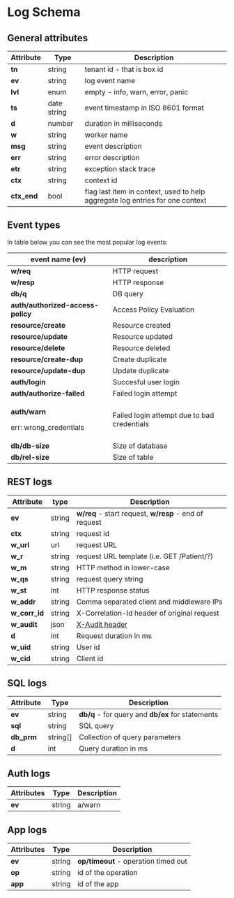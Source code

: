 # Log Schema

## General attributes

| Attribute    | Type        | Description                                                                   |
| ------------ | ----------- | ----------------------------------------------------------------------------- |
| **tn**       | string      | tenant id - that is box id                                                    |
| **ev**       | string      | log event name                                                                |
| **lvl**      | enum        | empty - info, warn, error, panic                                              |
| **ts**       | date string | event timestamp in ISO 8601 format                                            |
| **d**        | number      | duration in milliseconds                                                      |
| **w**        | string      | worker name                                                                   |
| **msg**      | string      | event description                                                             |
| **err**      | string      | error description                                                             |
| **etr**      | string      | exception stack trace                                                         |
| **ctx**      | string      | context id                                                                    |
| **ctx\_end** | bool        | flag last item in context, used to help aggregate log entries for one context |

## Event types

In table below you can see the most popular log events:

| event name (ev)                                                | description                                 |
| -------------------------------------------------------------- | ------------------------------------------- |
| **w/req**                                                      | HTTP request                                |
| **w/resp**                                                     | HTTP response                               |
| **db/q**                                                       | DB query                                    |
| **auth/authorized-access-policy**                              | Access Policy Evaluation                    |
| **resource/create**                                            | Resource created                            |
| **resource/update**                                            | Resource updated                            |
| **resource/delete**                                            | Resource deleted                            |
| **resource/create-dup**                                        | Create duplicate                            |
| **resource/update-dup**                                        | Update duplicate                            |
| **auth/login**                                                 | Succesful user login                        |
| **auth/authorize-failed**                                      | Failed login attempt                        |
| <p><strong>auth/warn</strong></p><p>err: wrong_credentials</p> | Failed login attempt due to bad credentials |
| **db/db-size**                                                 | Size of database                            |
| **db/rel-size**                                                | Size of table                               |

## REST logs

| Attribute       | type   | Description                                                                                                                                 |
| --------------- | ------ | ------------------------------------------------------------------------------------------------------------------------------------------- |
| **ev**          | string | **w/req** - start request, **w/resp** - end of request                                                                                      |
| **ctx**         | string | request id                                                                                                                                  |
| **w\_url**      | url    | request URL                                                                                                                                 |
| **w\_r**        | string | request URL template (i.e. GET /Patient/?)                                                                                                  |
| **w\_m**        | string | HTTP method in lower-case                                                                                                                   |
| **w\_qs**       | string | request query string                                                                                                                        |
| **w\_st**       | int    | HTTP response status                                                                                                                        |
| **w\_addr**     | string | Comma separated client and middleware IPs                                                                                                   |
| **w\_corr\_id** | string | X-Correlation-Id header of original request                                                                                                 |
| **w\_audit**    | json   | [X-Audit header](../../../../deprecated/deprecated/other/app-development-deprecated-tutorials/receive-logs-from-your-app/x-audit-header.md) |
| **d**           | int    | Request duration in ms                                                                                                                      |
| **w\_uid**      | string | User id                                                                                                                                     |
| **w\_cid**      | string | Client id                                                                                                                                   |

## SQL logs

| Attribute   | Type      | Description                                       |
| ----------- | --------- | ------------------------------------------------- |
| **ev**      | string    | **db/q** - for query and **db/ex** for statements |
| **sql**     | string    | SQL query                                         |
| **db\_prm** | string\[] | Collection of query parameters                    |
| **d**       | int       | Query duration in ms                              |

## Auth logs

| Attributes | Type   | Description |
| ---------- | ------ | ----------- |
| **ev**     | string | a/warn      |

## App logs

| Attributes | Type   | Description                          |
| ---------- | ------ | ------------------------------------ |
| **ev**     | string | **op/timeout** - operation timed out |
| **op**     | string | id of the operation                  |
| **app**    | string | id of the app                        |
